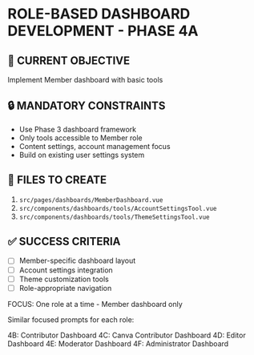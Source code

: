 # ROLE-BASED DASHBOARD DEVELOPMENT - PHASE 4A

## 🎯 CURRENT OBJECTIVE
Implement Member dashboard with basic tools

## 🔒 MANDATORY CONSTRAINTS
- Use Phase 3 dashboard framework
- Only tools accessible to Member role
- Content settings, account management focus
- Build on existing user settings system

## 📁 FILES TO CREATE
1. `src/pages/dashboards/MemberDashboard.vue`
2. `src/components/dashboards/tools/AccountSettingsTool.vue`
3. `src/components/dashboards/tools/ThemeSettingsTool.vue`

## ✅ SUCCESS CRITERIA
- [ ] Member-specific dashboard layout
- [ ] Account settings integration
- [ ] Theme customization tools
- [ ] Role-appropriate navigation

FOCUS: One role at a time - Member dashboard only

Similar focused prompts for each role:

4B: Contributor Dashboard
4C: Canva Contributor Dashboard
4D: Editor Dashboard
4E: Moderator Dashboard
4F: Administrator Dashboard